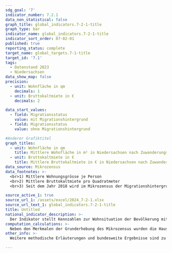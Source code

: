 ```yaml
---
sdg_goal: '7'
indicator_number: 7.2.1
data_non_statistical: false
graph_title: global_indicators.7-2-1-title
graph_type: bar
indicator_name: global_indicators.7-2-1-title
indicator_sort_order: 07-02-01
published: true
reporting_status: complete
target_name: global_targets.7-1-title
target_id: '7.1'
tags:
  - Datenstand 2023
  - Niedersachsen
data_show_map: false
precision:
  - unit: Wohnfläche in qm
    decimals: 1
  - unit: Bruttokaltmiete in €
    decimals: 2

data_start_values:
  - field: Migrationsstatus
    value: mit Migrationshintergrund
  - field: Migrationsstatus
    value: ohne Migrationshintergrund

#Anderer Grafiktitel
graph_titles:
  - unit: Wohnfläche in qm
    title: Mittlere Wohnfläche in m² in Niedersachsen nach Zuwanderungsgeschichte
  - unit: Bruttokaltmiete in €
    title: Mittlere Bruttokaltmiete in € in Niedersachsen nach Zuwanderungsgeschichte
data_source: Mikrozensus
data_footnotes: >-
  <br>1) Mittlere Wohnungsgrösse je Person
  <br>2) Mittlere Bruttokaltmiete pro Quadratmeter
  <br>3) Seit dem Jahr 2018 wird im Mikrozensus der Migrationshintergrund im weiteren Sinne jährlich berichtet. Die in der Tabelle ab dem Jahr 2018 abgebildeten Daten zum Migrationshintergrund entsprechen dem Migrationshintergrund im weiteren Sinne, bis 2017 wird der Migrationshintergrund im engeren Sinne abgebildet. Die Vergleichbarkeit ist dadurch eingeschränkt.

source_active_1: true
source_url_1: /assets/excel/2024_7-2-1.xlsx
source_url_text_1: global_indicators.7-2-1-title
title: Untitled
national_indicator_description: >-
  Der Indikator stellt Kennzahlen zur Wohnsituation der Bevölkerung mit und ohne Zuwanderungsgeschichte dar. Die Wohnfläche wird als mittlere Wohnungsgröße je Person in Quadratmetern (m²) angegeben. Die mittlere Bruttokaltmiete pro Quadratmeter in Euro gibt Aufschluss über die Mietbelastung der jeweiligen Bevölkerungsgruppe. Die Menschen mit Zuwanderungsgeschichte werden zusätzlich unterschieden in Personen mit eigener Migrationserfahrung (Zugewanderte) und ohne eigene Migrationserfahrung (in Deutschland Geborene). Die Miete als monatliche Fixkosten und die zur Verfügung stehende Wohnfläche beschreiben grundlegende Bedingungen des täglichen Lebens.
computation_calculations: >-
  Neben den Merkmalen der Grunderhebung des Mikrozensus wurden die Haushalte im Jahr 2010, 2014, 2018 und 2022 auch nach ihrer Wohnsituation befragt. Diese Zusatzerhebung erfolgt im Abstand von vier Jahren. Aus ihr können auch die Merkmale Wohnfläche und Miete gewonnen werden. Unter der Fläche der Wohnung (Wohnfläche) ist die Summe der Grundflächen aller Räume einschließlich Küche, Flur, Badezimmer und Toilette einer Wohnung zu verstehen. Zur Wohnung zählen auch außerhalb des eigentlichen Wohnungsabschlusses liegende Räume (z.B. Mansarden). Die Bruttokaltmiete setzt sich aus der Nettokaltmiete und den kalten Nebenkosten zusammen. Unter der Nettokaltmiete wird der monatliche Betrag verstanden, der mit dem Vermieter als Entgelt für die Überlassung der ganzen Wohnung zum Zeitpunkt der Zählung vereinbart war. Dabei ist es gleichgültig, ob die Miete tatsächlich gezahlt wurde. Als kalte Nebenkosten werden die monatlich aufzuwendenden Betriebskosten bezeichnet. Erfasst werden auch kalte Nebenkosten, die nicht an den Vermieter bezahlt werden. Kosten bzw. Umlagen für den Betrieb einer Heizungs- und Warmwasserversorgungsanlage, Strom, Gas, flüssige und feste Brennstoffe, Fernwärme etc. zählen nicht zur Bruttokaltmiete. <br>Ab Veröffentlichungsjahr 2021 wird zwischen Erst- und Endveröffentlichungen von Mikrozensusergebnissen unterschieden. Bei Erst- und Endergebnissen handelt es sich um zwei Ergebnisarten, die beide auf vollständig aufbereiteten und validierten Daten beruhen. Die Endergebnisse basieren im Gegensatz zu den Erstergebnissen auf einer höheren Anzahl befragter Haushalte. Dies ist dadurch bedingt, dass auch nach Ende eines Erhebungsjahres fehlende Haushalte nach Erinnerungen und/oder Mahnungen noch Auskunft geben. Dieses Datenmaterial wird zudem an einem aktualisierten Bevölkerungseckwert hochgerechnet. Durch den größeren Stichprobenumfang und die aktualisierte Hochrechnung können ggf. Abweichungen gegenüber den Erstergebnissen entstehen. Bei den hier abgebildeten Daten des jüngsten Jahres handelt es sich um die Erstergebnisse.
other_info: >-
  Weitere methodische Erläuterungen und bundesweite Ergebnisse sind zu finden in: <a href="https://www.destatis.de" target="_blank">Statistisches Bundesamt</a>: Fachserie 5 Heft 1, Bauen und Wohnen, Mikrozensus Zusatzerhebung, Bestand und Struktur der Wohneinheiten, Wohnsituation der Haushalte (erscheint alle vier Jahre).

---
```

